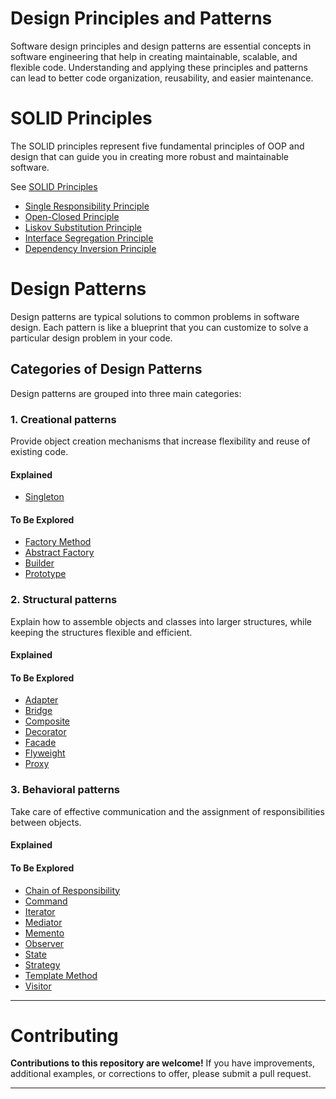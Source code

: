 # Design Principles and Patterns

Software design principles and design patterns are essential concepts in software engineering that help in creating maintainable, scalable, and flexible code. Understanding and applying these principles and patterns can lead to better code organization, reusability, and easier maintenance.

# SOLID Principles

The SOLID principles represent five fundamental principles of OOP and design that can guide you in creating more robust and maintainable software.

See [SOLID Principles](./SOLID/README.md)
 - [Single Responsibility Principle](./SOLID/Single_Responsibility_Principle.md)
 - [Open-Closed Principle](./SOLID/Open_Closed_Principle.md)
 - [Liskov Substitution Principle](./SOLID/Liskov_Substitution_Principle.md)
 - [Interface Segregation Principle](./SOLID/Interface_Segregation_Principle.md)
 - [Dependency Inversion Principle](./SOLID/Dependency_Inversion_Principle.md)


# Design Patterns

Design patterns are typical solutions to common problems in software design. Each pattern is like a blueprint that you can customize to solve a particular design problem in your code.

## Categories of Design Patterns

Design patterns are grouped into three main categories:

### 1. Creational patterns

Provide object creation mechanisms that increase flexibility and reuse of existing code.

#### Explained

- [Singleton](./creational/singleton.md)

#### To Be Explored

- [Factory Method](./creational/factory-method.md)
- [Abstract Factory](./creational/abstract-factory.md)
- [Builder](./creational/builder.md)
- [Prototype](./creational/prototype.md)

### 2. Structural patterns

Explain how to assemble objects and classes into larger structures, while keeping the structures flexible and efficient.

#### Explained

#### To Be Explored
- [Adapter](./structural/adapter.md)
- [Bridge](./structural/bridge.md)
- [Composite](./structural/composite.md)
- [Decorator](./structural/decorator.md)
- [Facade](./structural/facade.md)
- [Flyweight](./structural/flyweight.md)
- [Proxy](./structural/proxy.md)


### 3. Behavioral patterns

Take care of effective communication and the assignment of responsibilities between objects.

#### Explained

#### To Be Explored
- [Chain of Responsibility](./behavioral/chain-of-responsibility.md)
- [Command](./behavioral/command.md)
- [Iterator](./behavioral/iterator.md)
- [Mediator](./behavioral/mediator.md)
- [Memento](./behavioral/memento.md)
- [Observer](./behavioral/observer.md)
- [State](./behavioral/state.md)
- [Strategy](./behavioral/strategy.md)
- [Template Method](./behavioral/template-method.md)
- [Visitor](./behavioral/visitor.md)

---------------------------------------------

# Contributing

**Contributions to this repository are welcome!** If you have improvements, additional examples, or corrections to offer, please submit a pull request.

---------------------------------------------
